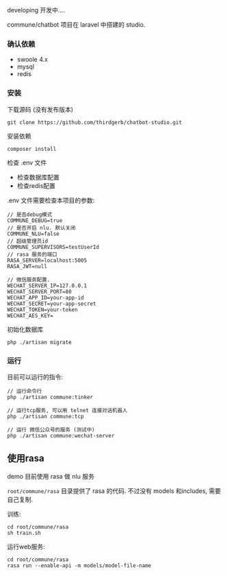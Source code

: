 
developing   开发中....

commune/chatbot 项目在 laravel 中搭建的 studio.


### 确认依赖

- swoole 4.x
- mysql
- redis

### 安装

下载源码 (没有发布版本)

    git clone https://github.com/thirdgerb/chatbot-studio.git

安装依赖

    composer install

检查 .env 文件

- 检查数据库配置
- 检查redis配置

.env 文件需要检查本项目的参数:


    // 是否debug模式
    COMMUNE_DEBUG=true
    // 是否开启 nlu. 默认关闭
    COMMUNE_NLU=false
    // 超级管理员id
    COMMUNE_SUPERVISORS=testUserId
    // rasa 服务的端口
    RASA_SERVER=localhost:5005
    RASA_JWT=null

    // 微信服务配置.
    WECHAT_SERVER_IP=127.0.0.1
    WECHAT_SERVER_PORT=80
    WECHAT_APP_ID=your-app-id
    WECHAT_SECRET=your-app-secret
    WECHAT_TOKEN=your-token
    WECHAT_AES_KEY=

初始化数据库

    php ./artisan migrate

### 运行

目前可以运行的指令:

    // 运行命令行
    php ./artisan commune:tinker

    // 运行tcp服务, 可以用 telnet 连接对话机器人
    php ./artisan commune:tcp

    // 运行 微信公众号的服务 (测试中)
    php ./artisan commune:wechat-server

## 使用rasa

demo 目前使用 rasa 做 nlu 服务

```root/commune/rasa``` 目录提供了 rasa 的代码. 不过没有 models 和includes, 需要自己复制.

训练:

    cd root/commune/rasa
    sh train.sh

运行web服务:

    cd root/commune/rasa
    rasa run --enable-api -m models/model-file-name
